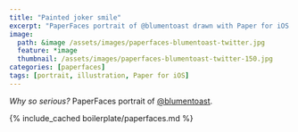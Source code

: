 ```yaml
---
title: "Painted joker smile"
excerpt: "PaperFaces portrait of @blumentoast drawn with Paper for iOS on an iPad."
image: 
  path: &image /assets/images/paperfaces-blumentoast-twitter.jpg 
  feature: *image
  thumbnail: /assets/images/paperfaces-blumentoast-twitter-150.jpg
categories: [paperfaces]
tags: [portrait, illustration, Paper for iOS]
---
```


*Why so serious?* PaperFaces portrait of [@blumentoast](https://twitter.com/blumentoast).

{% include_cached boilerplate/paperfaces.md %}
